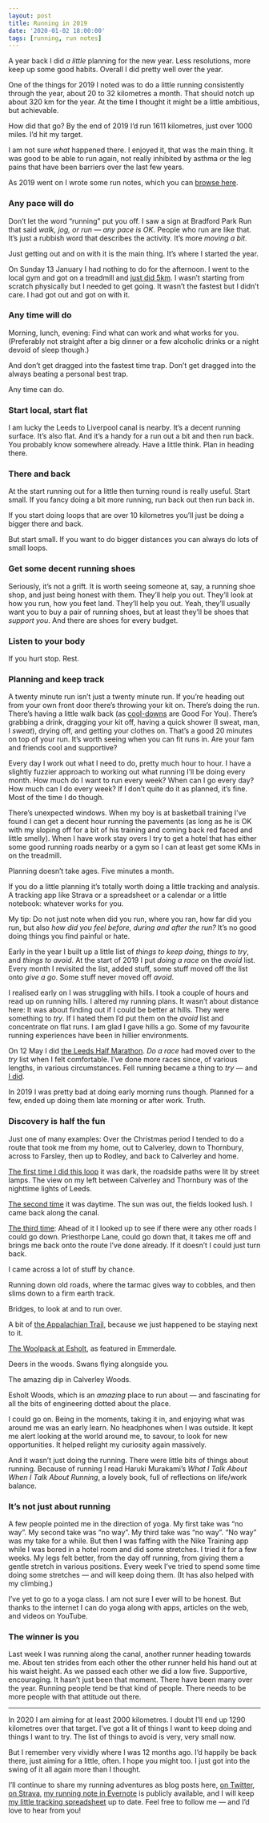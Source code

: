 ```yaml
---
layout: post
title: Running in 2019
date: '2020-01-02 18:00:00'
tags: [running, run notes]
---
```

A year back I did _a little_ planning for the new year. Less resolutions, more keep up some good habits. Overall I did pretty well over the year.

One of the things for 2019 I noted was to do a little running consistently through the year, about 20 to 32 kilometres a month. That should notch up about 320 km for the year. At the time I thought it might be a little ambitious, but achievable.

How did that go? By the end of 2019 I’d run 1611 kilometres, just over 1000 miles. I’d hit my target.

I am not sure _what_ happened there. I enjoyed it, that was the main thing. It was good to be able to run again, not really inhibited by asthma or the leg pains that have been barriers over the last few years.

As 2019 went on I wrote some run notes, which you can [browse here](/tags/#run%20notes).

### Any pace will do

Don’t let the word “running” put you off. I saw a sign at Bradford Park Run that said _walk, jog, or run — any pace is OK_. People who run are like that. It’s just a rubbish word that describes the activity. It’s more _moving a bit_.

Just getting out and on with it is the main thing. It’s where I started the year.

On Sunday 13 January I had nothing to do for the afternoon. I went to the local gym and got on a treadmill and [just did 5km](https://www.strava.com/activities/2301130154). I wasn’t starting from scratch physically but I needed to get going. It wasn’t the fastest but I didn’t care. I had got out and got on with it.

### Any time will do

Morning, lunch, evening: Find what can work and what works for you. (Preferably not straight after a big dinner or a few alcoholic drinks or a night devoid of sleep though.)

And don’t get dragged into the fastest time trap. Don’t get dragged into the always beating a personal best trap.

Any time can do.

### Start local, start flat

I am lucky the Leeds to Liverpool canal is nearby. It’s a decent running surface. It’s also flat. And it’s a handy for a run out a bit and then run back. You probably know somewhere already. Have a little think. Plan in heading there.

### There and back

At the start running out for a little then turning round is really useful. Start small. If you fancy doing a bit more running, run back out then run back in.

If you start doing loops that are over 10 kilometres you’ll just be doing a bigger there and back.

But start small. If you want to do bigger distances you can always do lots of small loops.

### Get some decent running shoes

Seriously, it’s not a grift. It is worth seeing someone at, say, a running shoe shop, and just being honest with them. They’ll help you out. They’ll look at how you run, how you feet land. They’ll help you out. Yeah, they’ll usually want you to buy a pair of running shoes, but at least they’ll be shoes that _support you_. And there are shoes for every budget.

### Listen to your body

If you hurt stop. Rest.

### Planning and keep track

A twenty minute run isn’t just a twenty minute run. If you’re heading out from your own front door there’s throwing your kit on. There’s doing the run. There’s having a little walk back (as [cool-downs](https://www.runnersworld.com/training/a20787959/how-to-cool-down-after-running-and-racing/) are Good For You). There’s grabbing a drink, dragging your kit off, having a quick shower (I sweat, man, I _sweat_), drying off, and getting your clothes on. That’s a good 20 minutes on top of your run. It’s worth seeing when you can fit runs in. Are your fam and friends cool and supportive?

Every day I work out what I need to do, pretty much hour to hour. I have a slightly fuzzier approach to working out what running I’ll be doing every month. How much do I want to run every week? When can I go every day? How much can I do every week? If I don’t quite do it as planned, it’s fine. Most of the time I do though.

There’s unexpected windows. When my boy is at basketball training I’ve found I can get a decent hour running the pavements (as long as he is OK with my sloping off for a bit of his training and coming back red faced and little smelly). When I have work stay overs I try to get a hotel that has either some good running roads nearby or a gym so I can at least get some KMs in on the treadmill.

Planning doesn’t take ages. Five minutes a month.

If you do a little planning it’s totally worth doing a little tracking and analysis. A tracking app like Strava or a spreadsheet or a calendar or a little notebook: whatever works for you.

My tip: Do not just note when did you run, where you ran, how far did you run, but also _how did you feel before, during and after the run?_ It’s no good doing things you find painful or hate.

Early in the year I built up a little list of _things to keep doing_, _things to try_, and _things to avoid_. At the start of 2019 I put _doing a race_ on the _avoid_ list. Every month I revisited the list, added stuff, some stuff moved off the list onto _give a go_. Some stuff never moved off _avoid_.

I realised early on I was struggling with hills. I took a couple of hours and read up on running hills. I altered my running plans. It wasn’t about distance here: It was about finding out if I could be better at hills. They were something to _try_. If I hated them I’d put them on the _avoid_ list and concentrate on flat runs. I am glad I gave hills a go. Some of my favourite running experiences have been in hillier environments.

On 12 May I did [the Leeds Half Marathon](https://www.strava.com/activities/2361323900/overview). _Do a race_ had moved over to the _try_ list when I felt comfortable. I’ve done more races since, of various lengths, in various circumstances. Fell running became a thing to _try_ — and [I did](https://www.strava.com/activities/2472803443).

In 2019 I was pretty bad at doing early morning runs though. Planned for a few, ended up doing them late morning or after work. Truth.

### Discovery is half the fun

Just one of many examples: Over the Christmas period I tended to do a route that took me from my home, out to Calverley, down to Thornbury, across to Farsley, then up to Rodley, and back to Calverley and home.

[The first time I did this loop](https://www.strava.com/activities/2947409601/overview) it was dark, the roadside paths were lit by street lamps. The view on my left between Calverley and Thornbury was of the nighttime lights of Leeds.

[The second time](https://www.strava.com/activities/2961786289/overview) it was daytime. The sun was out, the fields looked lush. I came back along the canal.

[The third time](https://www.strava.com/activities/2967347319/overview): Ahead of it I looked up to see if there were any other roads I could go down. Priesthorpe Lane, could go down that, it takes me off and brings me back onto the route I’ve done already. If it doesn’t I could just turn back.

I came across a lot of stuff by chance.

Running down old roads, where the tarmac gives way to cobbles, and then slims down to a firm earth track.

Bridges, to look at and to run over.

A bit of [the Appalachian Trail](https://en.wikipedia.org/wiki/Appalachian_Trail), because we just happened to be staying next to it.

[The Woolpack at Esholt](https://en.wikipedia.org/wiki/The_Woolpack), as featured in Emmerdale.

Deers in the woods. Swans flying alongside you.

The amazing dip in Calverley Woods.

Esholt Woods, which is an _amazing_ place to run about — and fascinating for all the bits of engineering dotted about the place.

I could go on. Being in the moments, taking it in, and enjoying what was around me was an early learn. No headphones when I was outside. It kept me alert looking at the world around me, to savour, to look for new opportunities. It helped relight my curiosity again massively.

And it wasn’t just doing the running. There were little bits of things about running. Because of running I read Haruki Murakami’s _What I Talk About When I Talk About Running_, a lovely book, full of reflections on life/work balance.

### It’s not just about running

A few people pointed me in the direction of yoga. My first take was “no way”. My second take was “no way”. My third take was “no way”. “No way” was my take for a while. But then I was faffing with the Nike Training app while I was bored in a hotel room and did some stretches. I tried it for a few weeks. My legs felt better, from the day off running, from giving them a gentle stretch in various positions. Every week I’ve tried to spend some time doing some stretches — and will keep doing them. (It has also helped with my climbing.)

I’ve yet to go to a yoga class. I am not sure I ever will to be honest. But thanks to the internet I can do yoga along with apps, articles on the web, and videos on YouTube.

### The winner is you

Last week I was running along the canal, another runner heading towards me. About ten strides from each other the other runner held his hand out at his waist height. As we passed each other we did a low five. Supportive, encouraging. It hasn’t just been that moment. There have been many over the year. Running people tend be that kind of people. There needs to be more people with that attitude out there.

---

In 2020 I am aiming for at least 2000 kilometres. I doubt I’ll end up 1290 kilometres over that target. I’ve got a lit of things I want to keep doing and things I want to try. The list of things to avoid is very, very small now.

But I remember very vividly where I was 12 months ago. I’d happily be back there, just aiming for a little, often. I hope you might too. I just got into the swing of it all again more than I thought.

I’ll continue to share my running adventures as blog posts here, [on Twitter](https://twitter.com/ermlikeyeah), [on Strava](https://www.strava.com/athletes/41247532), [my running note in Evernote](https://www.evernote.com/l/ACgqrIMV4wFNBrZzFrWuq53eD0olrjSKbJM) is publicly available, and I will keep [my little tracking spreadsheet](https://www.icloud.com/numbers/0cWhQqgPDF2FKXSnUdB79lWVw#2019_running) up to date. Feel free to follow me — and I’d love to hear from you!
